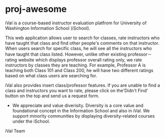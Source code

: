 # proj-awesome

iVal is a course-based instructor evaluation platfrom for University of Washington Information School (iSchool). 

This web application allows user to search for classes, rate instructors who have taught that class and find other people's comments on that instructor. When users search for specific class, he will see all the instructors who have taught that class listed. However, unlike other existing professor－rating website which displays professor overall rating only, we rate instructors by classes they are teaching. For example, Professor A is teaching both Class 101 and Class 200, he will have two different ratings based on what class users are searching for. 

iVal also provides insert class/professor features. If you are unable to find a class and instructors you want to rate, please click on the'Didn't Find' button on the top and send us a request form. 

* We appreciate and value diverisity. 
Diversity is a core value and foundational concept in the Information School and also in iVal. We support minority communities by displaying diversity-related courses under the iSchool.

iVal Team 

